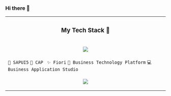 ### Hi there 👋

<table>
  <tr><th colspan="2"><h3>My Tech Stack 🔭</h3></th></tr>
  <tr><td colspan="2" align="center">

<p align="center">
  <a href="https://skillicons.dev">
    <img src="https://skillicons.dev/icons?i=js,html,css,vscode,react,figma" />
  </a>
</p>
  </td></tr>

  <tr>
    <td><code>🧶 SAPUI5</code> <code>🧢 CAP </code> <code>✨ Fiori</code> <code>🚀 Business Technology Platform</code> <code>💻 Business Application Studio</code> </td>
  </tr>

   <tr><td colspan="2"><p align="center">
  <a href="https://skillicons.dev">
    <img src="https://github-readme-stats.vercel.app/api/top-langs/?username=leonikussmaul&layout=compact" />
  </a>
</p></td></tr>

</table>



<!--
**leonikussmaul/leonikussmaul** is a ✨ _special_ ✨ repository because its `README.md` (this file) appears on your GitHub profile.
![Leoni's GitHub stats](https://github-readme-stats.vercel.app/api?username=leonikussmaul&show_icons=true&theme=radical)

Here are some ideas to get you started:

- 🔭 I’m currently working on ...
- 🌱 I’m currently learning ...
- 👯 I’m looking to collaborate on ...
- 🤔 I’m looking for help with ...
- 💬 Ask me about ...
- 📫 How to reach me: ...
- 😄 Pronouns: ...
- ⚡ Fun fact: ...
-->
